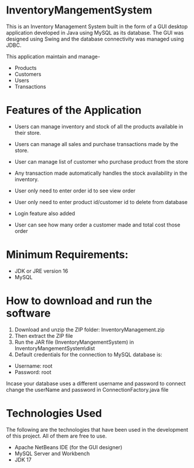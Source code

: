 # InventoryMangementSystem

This is an Inventory Management System built in the form of a GUI desktop application developed in Java using MySQL as its database. The GUI was designed using Swing and the database connectivity was managed using JDBC.

This application maintain and manage-

- Products
- Customers
- Users
- Transactions

# Features of the Application

- Users can manage inventory and stock of all the products available in their store.

- Users can manage all sales and purchase transactions made by the store.

- User can manage list of customer who purchase product from the store

- Any transaction made automatically handles the stock availability in the inventory.

- User only need to enter order id to see view order 

- User only need to enter product id/customer id to delete from database

- Login feature also added

- User can see how many order a customer made and total cost those order

# Minimum Requirements:
- JDK or JRE version 16
- MySQL

# How to download and run the software
          

1. Download and unzip the ZIP folder: InventoryManagement.zip
2. Then extract the ZIP file
3. Run the JAR file (InventoryMangementSystem) in InventoryMangementSystem\dist
4. Default credentials for the connection to MySQL database is:
- Username: root
- Password: root


Incase your database uses a different username and password to connect
change the userName and password in ConnectionFactory.java file

# Technologies Used
The following are the technologies that have been used in the development of this project. All of them are free to use.

- Apache NetBeans IDE (for the GUI designer)
- MySQL Server and Workbench
- JDK 17
